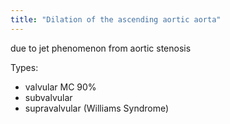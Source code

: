 ```yaml
---
title: "Dilation of the ascending aortic aorta"
---
```

due to jet phenomenon from aortic stenosis
 
Types:
- valvular MC 90%
- subvalvular
- supravalvular (Williams Syndrome)

